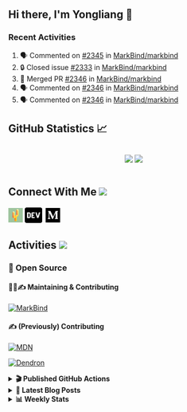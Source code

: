 ## Hi there, I'm Yongliang 👋

### Recent Activities

<!--START_SECTION:activity-->
1. 🗣 Commented on [#2345](https://github.com/MarkBind/markbind/pull/2345#issuecomment-1657174741) in [MarkBind/markbind](https://github.com/MarkBind/markbind)
2. 🔒 Closed issue [#2333](https://github.com/MarkBind/markbind/issues/2333) in [MarkBind/markbind](https://github.com/MarkBind/markbind)
3. 🎉 Merged PR [#2346](https://github.com/MarkBind/markbind/pull/2346) in [MarkBind/markbind](https://github.com/MarkBind/markbind)
4. 🗣 Commented on [#2346](https://github.com/MarkBind/markbind/pull/2346#issuecomment-1656972384) in [MarkBind/markbind](https://github.com/MarkBind/markbind)
5. 🗣 Commented on [#2346](https://github.com/MarkBind/markbind/pull/2346#issuecomment-1656954325) in [MarkBind/markbind](https://github.com/MarkBind/markbind)
<!--END_SECTION:activity-->

## GitHub Statistics :chart_with_upwards_trend:
<div align="center">
<div style="display: flex; align-items: center; justify-content: center;">

[![](https://github-readme-stats-tlylt.vercel.app/api?username=tlylt&show_icons=true&theme=tokyonight&hide_border=true&locale=en)](https://github.com/tlylt)
[![](https://github-readme-streak-stats.herokuapp.com/?user=tlylt&theme=tokyonight&hide_border=true)](https://github.com/tlylt)
</div>
</div>

## Connect With Me <img src="https://media.giphy.com/media/2wh5K5yE3ulp3xgYcG/giphy-downsized.gif" width="30">

<a href="https://www.yongliangliu.com/" target="_blank"><img align="center" src="static/site-icon.png" alt="yongliangliu.com" height="29" width="29" /></a>
<a href="https://dev.to/tlylt" target="_blank"><img align="center" src="static/dev-badge.svg" alt="dev.to/tlylt" height="35" width="35" /></a>
<a href="https://tlylt.medium.com" target="_blank"><img align="center" src="static/medium.png" alt="tlylt.medium.com" height="35" width="35" /></a>

## Activities <img src="https://media.giphy.com/media/WUlplcMpOCEmTGBtBW/giphy.gif" width="30">

### 🔭 Open Source

#### 👷‍♂️✍️ Maintaining & Contributing
[![MarkBind](https://github-readme-stats-tlylt.vercel.app/api/pin/?username=markbind&repo=markbind)](https://github.com/MarkBind/markbind)

#### ✍️ (Previously) Contributing
[![MDN](https://github-readme-stats-tlylt.vercel.app/api/pin/?username=mdn&repo=content)](https://github.com/mdn/content/issues?q=is%3Aopen+involves%3A%40me+sort%3Aupdated-desc)

[![Dendron](https://github-readme-stats-tlylt.vercel.app/api/pin/?username=dendronhq&repo=dendron)](https://github.com/dendronhq/dendron/issues?q=is%3Aopen+involves%3A%40me+sort%3Aupdated-desc)

<details>
<summary> <b>🎬 Published GitHub Actions </b> </summary>

[![install-graphviz](https://github-readme-stats-tlylt.vercel.app/api/pin/?username=tlylt&repo=install-graphviz)](https://github.com/tlylt/install-graphviz)

[![reposense-action](https://github-readme-stats-tlylt.vercel.app/api/pin/?username=tlylt&repo=reposense-action)](https://github.com/tlylt/reposense-action)

[![markbin-action](https://github-readme-stats-tlylt.vercel.app/api/pin/?username=markbind&repo=markbind-action)](https://github.com/MarkBind/markbind-action)

</details>

<details>
<summary> <b>📕 Latest Blog Posts</b> </summary>

<!-- BLOG-POST-LIST:START -->
- [Deploy a ChatGPT API Server in no time](https://www.yongliangliu.com/blog/chatgpt-nextjs-server/)
- [Creating a regex-based Markdown parser in TypeScript](https://www.yongliangliu.com/blog/rmark/)
- [Create VSCode Snippets for Markdown Blog Workflows](https://www.yongliangliu.com/blog/vscode-snippets/)
- [Brag Doc 2023](https://www.yongliangliu.com/blog/brag-doc-2023/)
- [My Journey into Open Source](https://www.yongliangliu.com/blog/my-journey-into-open-source/)
<!-- BLOG-POST-LIST:END -->

</details>

<details>
<summary> <b>📊 Weekly Stats</b> </summary>

<!--START_SECTION:waka-->
![Code Time](http://img.shields.io/badge/Code%20Time-1%2C097%20hrs%203%20mins-blue)

**🐱 My GitHub Data** 

> 📦 641.0 kB Used in GitHub's Storage 
 > 
> 🏆 1,336 Contributions in the Year 2023
 > 
> 🚫 Not Opted to Hire
 > 
> 📜 173 Public Repositories 
 > 
> 🔑 40 Private Repositories 
 > 
**I'm an Early 🐤** 

```text
🌞 Morning                3876 commits        ███████░░░░░░░░░░░░░░░░░░   29.26 % 
🌆 Daytime                3566 commits        ███████░░░░░░░░░░░░░░░░░░   26.92 % 
🌃 Evening                4906 commits        █████████░░░░░░░░░░░░░░░░   37.04 % 
🌙 Night                  898 commits         ██░░░░░░░░░░░░░░░░░░░░░░░   06.78 % 
```
📅 **I'm Most Productive on Wednesday** 

```text
Monday                   1730 commits        ███░░░░░░░░░░░░░░░░░░░░░░   13.06 % 
Tuesday                  1937 commits        ████░░░░░░░░░░░░░░░░░░░░░   14.62 % 
Wednesday                2147 commits        ████░░░░░░░░░░░░░░░░░░░░░   16.21 % 
Thursday                 1674 commits        ███░░░░░░░░░░░░░░░░░░░░░░   12.64 % 
Friday                   1696 commits        ███░░░░░░░░░░░░░░░░░░░░░░   12.80 % 
Saturday                 2016 commits        ████░░░░░░░░░░░░░░░░░░░░░   15.22 % 
Sunday                   2046 commits        ████░░░░░░░░░░░░░░░░░░░░░   15.45 % 
```


📊 **This Week I Spent My Time On** 

```text
🕑︎ Time Zone: Asia/Singapore

💬 Programming Languages: 
Markdown                 1 hr 38 mins        █████████████████░░░░░░░░   67.41 % 
TypeScript               34 mins             ██████░░░░░░░░░░░░░░░░░░░   23.64 % 
JSON                     6 mins              █░░░░░░░░░░░░░░░░░░░░░░░░   04.77 % 
Vue.js                   4 mins              █░░░░░░░░░░░░░░░░░░░░░░░░   02.95 % 
JavaScript               1 min               ░░░░░░░░░░░░░░░░░░░░░░░░░   01.07 % 
```


 Last Updated on 01/08/2023 00:55:48 UTC
<!--END_SECTION:waka-->

</details>

